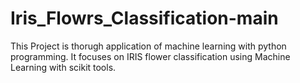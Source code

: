 # Iris_Flowrs_Classification-main
This Project is thorugh application of machine learning with python programming. It focuses on IRIS flower classification using Machine Learning with scikit tools.
